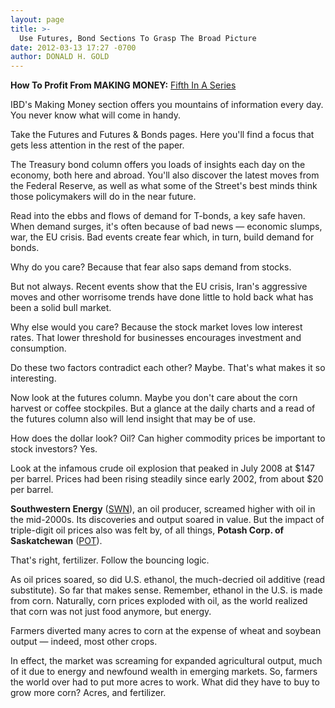 ```yaml
---
layout: page
title: >-
  Use Futures, Bond Sections To Grasp The Broad Picture
date: 2012-03-13 17:27 -0700
author: DONALD H. GOLD
---
```





**How To Profit From MAKING MONEY:** [Fifth In A Series](http://news.investors.com/specialreport/603354/201203061545/how-to-profit-from-ibds-making-money-.aspx)


IBD's Making Money section offers you mountains of information every day. You never know what will come in handy.


Take the Futures and Futures & Bonds pages. Here you'll find a focus that gets less attention in the rest of the paper.


The Treasury bond column offers you loads of insights each day on the economy, both here and abroad. You'll also discover the latest moves from the Federal Reserve, as well as what some of the Street's best minds think those policymakers will do in the near future.


Read into the ebbs and flows of demand for T-bonds, a key safe haven. When demand surges, it's often because of bad news — economic slumps, war, the EU crisis. Bad events create fear which, in turn, build demand for bonds.


Why do you care? Because that fear also saps demand from stocks.


But not always. Recent events show that the EU crisis, Iran's aggressive moves and other worrisome trends have done little to hold back what has been a solid bull market.


Why else would you care? Because the stock market loves low interest rates. That lower threshold for businesses encourages investment and consumption.


Do these two factors contradict each other? Maybe. That's what makes it so interesting.


Now look at the futures column. Maybe you don't care about the corn harvest or coffee stockpiles. But a glance at the daily charts and a read of the futures column also will lend insight that may be of use.


How does the dollar look? Oil? Can higher commodity prices be important to stock investors? Yes.


Look at the infamous crude oil explosion that peaked in July 2008 at \$147 per barrel. Prices had been rising steadily since early 2002, from about \$20 per barrel.


**Southwestern Energy** ([SWN](https://research.investors.com/quote.aspx?symbol=SWN)), an oil producer, screamed higher with oil in the mid-2000s. Its discoveries and output soared in value. But the impact of triple-digit oil prices also was felt by, of all things, **Potash Corp. of Saskatchewan** ([POT](https://research.investors.com/quote.aspx?symbol=POT)).


That's right, fertilizer. Follow the bouncing logic.


As oil prices soared, so did U.S. ethanol, the much-decried oil additive (read substitute). So far that makes sense. Remember, ethanol in the U.S. is made from corn. Naturally, corn prices exploded with oil, as the world realized that corn was not just food anymore, but energy.


Farmers diverted many acres to corn at the expense of wheat and soybean output — indeed, most other crops.


In effect, the market was screaming for expanded agricultural output, much of it due to energy and newfound wealth in emerging markets. So, farmers the world over had to put more acres to work. What did they have to buy to grow more corn? Acres, and fertilizer.




